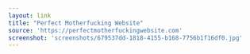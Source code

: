 ```yaml
---
layout: link
title: "Perfect Motherfucking Website"
source: 'https://perfectmotherfuckingwebsite.com'
screenshot: 'screenshots/679537dd-1818-4155-b168-7756b1f16df0.jpg'
---
```


